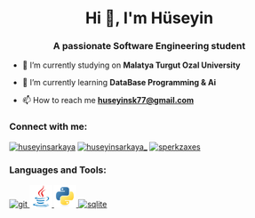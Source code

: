 <h1 align="center">Hi 👋, I'm Hüseyin</h1>
<h3 align="center">A passionate Software Engineering student</h3>

- 🔭 I’m currently studying on **Malatya Turgut Ozal University**

- 🌱 I’m currently learning **DataBase Programming & Ai**

- 📫 How to reach me **huseyinsk77@gmail.com**

<h3 align="left">Connect with me:</h3>
<p align="left">
<a href="https://linkedin.com/in/huseyinsarkaya" target="blank"><img align="center" src="https://raw.githubusercontent.com/rahuldkjain/github-profile-readme-generator/master/src/images/icons/Social/linked-in-alt.svg" alt="huseyinsarkaya" height="30" width="40" /></a>
<a href="https://instagram.com/huseyinsarkaya_" target="blank"><img align="center" src="https://raw.githubusercontent.com/rahuldkjain/github-profile-readme-generator/master/src/images/icons/Social/instagram.svg" alt="huseyinsarkaya_" height="30" width="40" /></a>
<a href="https://discord.gg/sperkzaxes" target="blank"><img align="center" src="https://raw.githubusercontent.com/rahuldkjain/github-profile-readme-generator/master/src/images/icons/Social/discord.svg" alt="sperkzaxes" height="30" width="40" /></a>
</p>

<h3 align="left">Languages and Tools:</h3>
<p align="left"> <a href="https://git-scm.com/" target="_blank" rel="noreferrer"> <img src="https://www.vectorlogo.zone/logos/git-scm/git-scm-icon.svg" alt="git" width="40" height="40"/> </a> <a href="https://www.java.com" target="_blank" rel="noreferrer"> <img src="https://raw.githubusercontent.com/devicons/devicon/master/icons/java/java-original.svg" alt="java" width="40" height="40"/> </a> <a href="https://www.python.org" target="_blank" rel="noreferrer"> <img src="https://raw.githubusercontent.com/devicons/devicon/master/icons/python/python-original.svg" alt="python" width="40" height="40"/> </a> <a href="https://www.sqlite.org/" target="_blank" rel="noreferrer"> <img src="https://www.vectorlogo.zone/logos/sqlite/sqlite-icon.svg" alt="sqlite" width="40" height="40"/> </a> </p>

